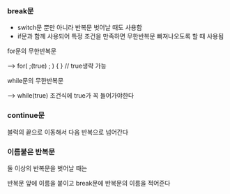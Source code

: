 ### break문

- switch문 뿐만 아니라 반복문 벗어날 때도 사용함
- if문과 함께 사용되어 특정 조건을 만족하면 무한반복문 빠져나오도록 할 때 사용됨



for문의 무한반복문

--> for( ;(true) ; )  { } // true생략 가능 

while문의 무한반복문

--> while(true) 조건식에 true가 꼭 들어가야한다 



### continue문

블럭의 끝으로 이동해서 다음 반복으로 넘어간다



### 이름붙은 반복문

둘 이상의 반복문을 벗어날 때는 

반복문 앞에 이름을 붙이고 break문에 반복문의 이름을 적어준다 

